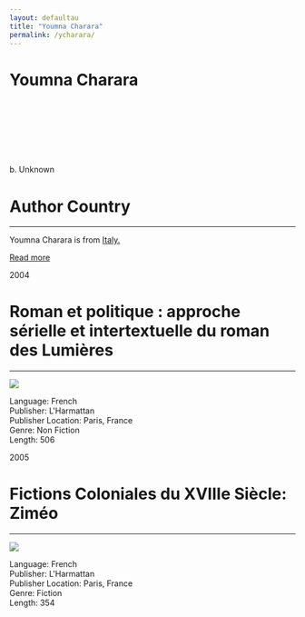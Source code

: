 ```yaml
---
layout: defaultau
title: "Youmna Charara"
permalink: /ycharara/
---
```

<!-- partial:index.partial.html -->
<div class="content">
    <h1>Youmna Charara</h1>
    <div class="quote">
        <div><img src="" class="logo"></div>
    </div>
    <div class="timeline">
        <div style="padding-bottom:100px;"></div>
        <div class="block">
            <div class="date right"><p class="right">b. Unknown</p></div>
            <div class="dot"></div>
            <div class="left first">
            <div class="author_country">
                <h1>Author Country</h1><hr>
        <div class="aclocation">    <p>Youmna Charara is from <a href="{{ site.baseurl }}/20"> Italy.</a></p></div>
                <div class="acreadmore"><a href="#" target="_blank">Read more</a></div>
            </div>
            </div>
        </div>
        <div class="block">
            <div class="date left"><p class="left">2004</p></div>
            <div class="dot"></div>
            <div class="right hide">
                <h1>Roman et politique : approche sérielle et intertextuelle du roman des Lumières</h1><hr>
                <p><img src="https://images-na.ssl-images-amazon.com/images/P/2745310488.01.MZZZZZZZ.jpg"></p>
                <p>
                Language: French<br>
                Publisher: L'Harmattan<br>
                Publisher Location: Paris, France<br>
                Genre: Non Fiction<br>
                Length: 506<br>
                </p>
            </div>
        </div>
        <div class="block">
            <div class="date right"><p class="right">2005</p></div>
            <div class="dot"></div>
            <div class="right hide">
                <h1>Fictions Coloniales du XVIIIe Siècle: Ziméo</h1><hr>
                <p><img src="https://images-na.ssl-images-amazon.com/images/I/31%2BuAbKEnJL._SY291_BO1,204,203,200_QL40_ML2_.jpg"></p>
                <p>
                Language: French<br>
                Publisher: L'Harmattan<br>
                Publisher Location: Paris, France<br>
                Genre: Fiction<br>
                Length: 354<br>
                </p>
            </div>
        </div>
  <!-- partial -->
<script src='https://cdnjs.cloudflare.com/ajax/libs/jquery/3.1.1/jquery.min.js'></script><script  src="{{ site.baseurl }}/assets/js/authorscript.js"></script>